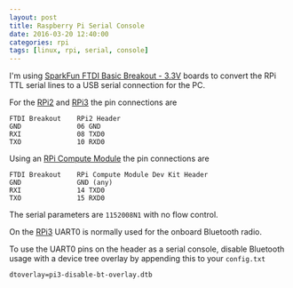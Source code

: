 ```yaml
---
layout: post
title: Raspberry Pi Serial Console
date: 2016-03-20 12:40:00
categories: rpi
tags: [linux, rpi, serial, console]
---
```


I'm using [SparkFun FTDI Basic Breakout - 3.3V][sparkfun-ftdi-basic] boards to convert the RPi TTL serial lines to a USB serial connection for the PC.

For the [RPi2][rpi2-b] and [RPi3][rpi3-b] the pin connections are

    FTDI Breakout    RPi2 Header
    GND              06 GND
    RXI              08 TXD0
    TXO              10 RXD0

Using an [RPi Compute Module][rpi-compute] the pin connections are

	FTDI Breakout    RPi Compute Module Dev Kit Header
	GND              GND (any)
    RXI              14 TXD0
    TXO              15 RXD0

    
The serial parameters are `1152008N1` with no flow control.

On the [RPi3][rpi3-b] UART0 is normally used for the onboard Bluetooth radio.

To use the UART0 pins on the header as a serial console, disable Bluetooth usage with a device tree overlay by appending this to your `config.txt`

    dtoverlay=pi3-disable-bt-overlay.dtb



[sparkfun-ftdi-basic]: https://www.sparkfun.com/products/9873
[rpi-compute]: https://www.raspberrypi.org/products/compute-module/
[rpi2-b]: https://www.raspberrypi.org/products/raspberry-pi-2-model-b/
[rpi3-b]: https://www.raspberrypi.org/products/raspberry-pi-3-model-b/